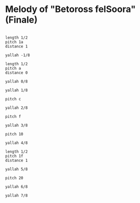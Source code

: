 # Melody of "Betoross felSoora" (Finale)

```scenario oscilla

length 1/2
pitch 1a
distance 1

yallah -1/8

length 1/2
pitch a
distance 0

yallah 0/8

yallah 1/8

pitch c

yallah 2/8

pitch f

yallah 3/8

pitch 10

yallah 4/8

length 1/2
pitch 1f
distance 1

yallah 5/8

pitch 20

yallah 6/8

yallah 7/8

```
